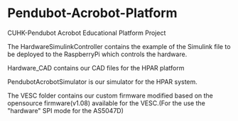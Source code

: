 # Pendubot-Acrobot-Platform
CUHK-Pendubot Acrobot Educational Platform Project

The HardwareSimulinkController contains the example of the Simulink file to be deployed to the RaspberryPi which controls the hardware.

Hardware_CAD contains our CAD files for the HPAR platform

PendubotAcrobotSimulator is our simulator for the HPAR system.

The VESC folder contains our custom firmware modified based on the opensource firmware(v1.08) available for the VESC.(For the use the "hardware" SPI mode for the AS5047D)
